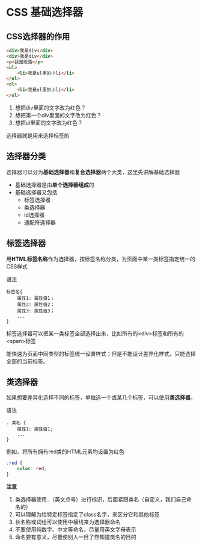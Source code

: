 # CSS 基础选择器



## CSS选择器的作用

```html
<div>我是div</div>
<div>我是div</div>
<p>我是段落</p>
<ul>
    <li>我是ul里的小li</li>
</ul>
<ol>
    <li>我是ol里的小li</li>
</ol>
```

1. 想把div里面的文字改为红色？
2. 想把第一个div里面的文字改为红色？
3. 想把ul里面的文字改为红色？

选择器就是用来选择标签的



## 选择器分类
选择器可以分为**基础选择器**和**复合选择器**两个大类，这里先讲解基础选择器

- 基础选择器是由**单个选择器组成**的
- 基础选择器又包括
  - 标签选择器
  - 类选择器
  - id选择器
  - 通配符选择器



## 标签选择器

用**HTML标签名称**作为选择器，按标签名称分类，为页面中某一类标签指定统一的CSS样式



语法

```
标签名{
    属性1: 属性值1；
    属性2: 属性值2；
    属性3: 属性值3；
    ...
}
```



标签选择器可以把某一类标签全部选择出来，比如所有的\<div>标签和所有的\<span>标签

能快速为页面中同类型的标签统一设置样式；但是不能设计差异化样式，只能选择全部的当前标签。



## 类选择器

如果想要差异化选择不同的标签，单独选一个或某几个标签，可以使用**类选择器**。



语法

```
. 类名 {
    属性1: 属性值1;
    ...
}
```

例如，将所有拥有red类的HTML元素均设置为红色

```css
.red {
    color: red;
}
```



**注意**

1. 类选择器使用`.`（英文点号）进行标识，后面紧跟类名（自定义，我们自己命名的）
2. 可以理解为给特定标签指定了class名字，来区分它和其他标签
3. 长名称或词组可以使用中横线来为选择器命名
4. 不要使用纯数字、中文等命名，尽量用英文字母表示
5. 命名要有意义，尽量使别人一目了然知道类名的目的

